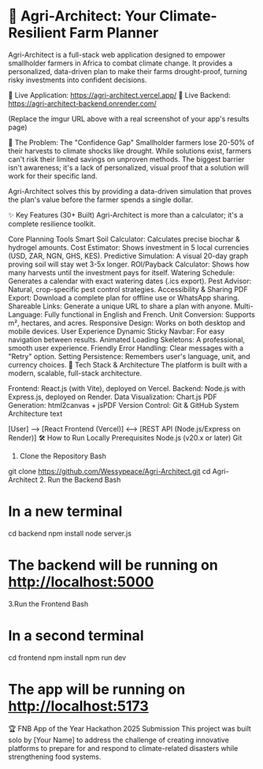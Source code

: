 # 🌱 Agri-Architect: Your Climate-Resilient Farm Planner

Agri-Architect is a full-stack web application designed to empower smallholder farmers in Africa to combat climate change. It provides a personalized, data-driven plan to make their farms drought-proof, turning risky investments into confident decisions.

🔴 Live Application: <https://agri-architect.vercel.app/>
🔵 Live Backend: <https://agri-architect-backend.onrender.com/>

(Replace the imgur URL above with a real screenshot of your app's results page)

🎯 The Problem: The "Confidence Gap"
Smallholder farmers lose 20-50% of their harvests to climate shocks like drought. While solutions exist, farmers can't risk their limited savings on unproven methods. The biggest barrier isn't awareness; it's a lack of personalized, visual proof that a solution will work for their specific land.

Agri-Architect solves this by providing a data-driven simulation that proves the plan's value before the farmer spends a single dollar.

✨ Key Features (30+ Built)
Agri-Architect is more than a calculator; it's a complete resilience toolkit.

Core Planning Tools
Smart Soil Calculator: Calculates precise biochar & hydrogel amounts.
Cost Estimator: Shows investment in 5 local currencies (USD, ZAR, NGN, GHS, KES).
Predictive Simulation: A visual 20-day graph proving soil will stay wet 3-5x longer.
ROI/Payback Calculator: Shows how many harvests until the investment pays for itself.
Watering Schedule: Generates a calendar with exact watering dates (.ics export).
Pest Advisor: Natural, crop-specific pest control strategies.
Accessibility & Sharing
PDF Export: Download a complete plan for offline use or WhatsApp sharing.
Shareable Links: Generate a unique URL to share a plan with anyone.
Multi-Language: Fully functional in English and French.
Unit Conversion: Supports m², hectares, and acres.
Responsive Design: Works on both desktop and mobile devices.
User Experience
Dynamic Sticky Navbar: For easy navigation between results.
Animated Loading Skeletons: A professional, smooth user experience.
Friendly Error Handling: Clear messages with a "Retry" option.
Setting Persistence: Remembers user's language, unit, and currency choices.
🚀 Tech Stack & Architecture
The platform is built with a modern, scalable, full-stack architecture.

Frontend: React.js (with Vite), deployed on Vercel.
Backend: Node.js with Express.js, deployed on Render.
Data Visualization: Chart.js
PDF Generation: html2canvas + jsPDF
Version Control: Git & GitHub
System Architecture
text

[User] --> [React Frontend (Vercel)] <--> [REST API (Node.js/Express on Render)]
🛠️ How to Run Locally
Prerequisites
Node.js (v20.x or later)
Git

1. Clone the Repository
Bash

git clone <https://github.com/Wessypeace/Agri-Architect.git>
cd Agri-Architect
2. Run the Backend
Bash

# In a new terminal

cd backend
npm install
node server.js

# The backend will be running on <http://localhost:5000>

3.Run the Frontend
Bash

# In a second terminal

cd frontend
npm install
npm run dev

# The app will be running on <http://localhost:5173>

🏆 FNB App of the Year Hackathon 2025 Submission
This project was built solo by [Your Name] to address the challenge of creating innovative platforms to prepare for and respond to climate-related disasters while strengthening food systems.
